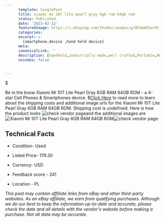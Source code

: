 ```yaml
---
      template: SinglePost
      title: xiaomi mi 10t lite pearl gray 6gb ram 64gb rom
      status: Published
      date: '2023-02-12'
      featuredImage: https://i.ebayimg.com/thumbs/images/g/QF4AAOSws9tjvy39/s-l225.jpg
      categories: 
      excerpt: >-
        [smartphone,device ,hand held device]
      meta:
      canonicalLink: ''
      description: [handheld,industrially made,well crafted,Portable,Mobile,Compact,Convenient,Lightweight,Maneuverable,Man-portable,Miniature,Carriable,Hand-held,Light,Holdable,Transportable,Mobile device,Pocket-sized,On-the-go,Wireless,Cordless,Compact size,Convenient size, smartphone,device ,hand held device]
      noindex: false
      
        
---
```

$

Be in the know Xiaomi Mi 10T Lite Pearl Gray 6GB RAM 64GB ROM - a 4-star Cell Phones & Smartphones device.
$[Click Here](https://www.ebay.com/itm/165927491015?hash=item26a20c95c7%3Ag%3AQF4AAOSws9tjvy39&mkevt=1&mkcid=1&mkrid=711-53200-19255-0&campid=%253CePNCampaignId%253E&customid=%253CreferenceId%253E&toolid=10049) to read more to learn about the shipping costs and additional image urls for the Xiaomi Mi 10T Lite Pearl Gray 6GB RAM 64GB ROM. Shipping cost is undefined. Here is how the product looks ![check vendor page](https://i.ebayimg.com/thumbs/images/g/QF4AAOSws9tjvy39/s-l225.jpg)and the additional images are![Xiaomi Mi 10T Lite Pearl Gray 6GB RAM 64GB ROM](https://i.ebayimg.com/images/g/QF4AAOSws9tjvy39/s-l1600.jpg)![check vendor page](https://origin-galleryplus.ebayimg.com/ws/web/165927491015_2_0_1/225x225.jpg,https://origin-galleryplus.ebayimg.com/ws/web/165927491015_3_0_1/225x225.jpg,https://origin-galleryplus.ebayimg.com/ws/web/165927491015_4_0_1/225x225.jpg,https://origin-galleryplus.ebayimg.com/ws/web/165927491015_5_0_1/225x225.jpg,https://origin-galleryplus.ebayimg.com/ws/web/165927491015_6_0_1/225x225.jpg,https://origin-galleryplus.ebayimg.com/ws/web/165927491015_7_0_1/225x225.jpg,https://origin-galleryplus.ebayimg.com/ws/web/165927491015_8_0_1/225x225.jpg,https://origin-galleryplus.ebayimg.com/ws/web/165927491015_9_0_1/225x225.jpg,https://origin-galleryplus.ebayimg.com/ws/web/165927491015_10_0_1/225x225.jpg,https://origin-galleryplus.ebayimg.com/ws/web/165927491015_11_0_1/225x225.jpg,https://origin-galleryplus.ebayimg.com/ws/web/165927491015_12_0_1/225x225.jpg,https://origin-galleryplus.ebayimg.com/ws/web/165927491015_13_0_1/225x225.jpg)



 ## Technical Facts 



     
      

 - Condition- Used 


      

 - Listed Price- 179.30 


      

 - Currency- USD 


      

 - Feedback score - 241 


      

 - Location - PL 


      
      

 *_This post may contain affiliate links from eBay and other third-party websites. As an eBay affiliate, we earn from qualifying purchases. Although we do our best to keep the information up-to-date and accurate, please check the date and all details with the vendor's website before making a purchase. Not all data may be accurate._*






